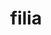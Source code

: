 ---
title: filia
meaning: daughter
pos: noun
ch: [f, f1]
stem: fili
genend: ae
abbgender: f.
abbgender2: fem.
gender: feminine
declension: first
---